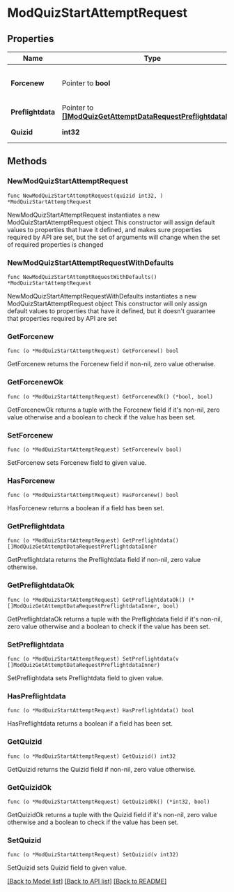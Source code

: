 # ModQuizStartAttemptRequest

## Properties

Name | Type | Description | Notes
------------ | ------------- | ------------- | -------------
**Forcenew** | Pointer to **bool** | Whether to force a new attempt or not. | [optional] [default to false]
**Preflightdata** | Pointer to [**[]ModQuizGetAttemptDataRequestPreflightdataInner**](ModQuizGetAttemptDataRequestPreflightdataInner.md) |  | [optional] 
**Quizid** | **int32** | quiz instance id | 

## Methods

### NewModQuizStartAttemptRequest

`func NewModQuizStartAttemptRequest(quizid int32, ) *ModQuizStartAttemptRequest`

NewModQuizStartAttemptRequest instantiates a new ModQuizStartAttemptRequest object
This constructor will assign default values to properties that have it defined,
and makes sure properties required by API are set, but the set of arguments
will change when the set of required properties is changed

### NewModQuizStartAttemptRequestWithDefaults

`func NewModQuizStartAttemptRequestWithDefaults() *ModQuizStartAttemptRequest`

NewModQuizStartAttemptRequestWithDefaults instantiates a new ModQuizStartAttemptRequest object
This constructor will only assign default values to properties that have it defined,
but it doesn't guarantee that properties required by API are set

### GetForcenew

`func (o *ModQuizStartAttemptRequest) GetForcenew() bool`

GetForcenew returns the Forcenew field if non-nil, zero value otherwise.

### GetForcenewOk

`func (o *ModQuizStartAttemptRequest) GetForcenewOk() (*bool, bool)`

GetForcenewOk returns a tuple with the Forcenew field if it's non-nil, zero value otherwise
and a boolean to check if the value has been set.

### SetForcenew

`func (o *ModQuizStartAttemptRequest) SetForcenew(v bool)`

SetForcenew sets Forcenew field to given value.

### HasForcenew

`func (o *ModQuizStartAttemptRequest) HasForcenew() bool`

HasForcenew returns a boolean if a field has been set.

### GetPreflightdata

`func (o *ModQuizStartAttemptRequest) GetPreflightdata() []ModQuizGetAttemptDataRequestPreflightdataInner`

GetPreflightdata returns the Preflightdata field if non-nil, zero value otherwise.

### GetPreflightdataOk

`func (o *ModQuizStartAttemptRequest) GetPreflightdataOk() (*[]ModQuizGetAttemptDataRequestPreflightdataInner, bool)`

GetPreflightdataOk returns a tuple with the Preflightdata field if it's non-nil, zero value otherwise
and a boolean to check if the value has been set.

### SetPreflightdata

`func (o *ModQuizStartAttemptRequest) SetPreflightdata(v []ModQuizGetAttemptDataRequestPreflightdataInner)`

SetPreflightdata sets Preflightdata field to given value.

### HasPreflightdata

`func (o *ModQuizStartAttemptRequest) HasPreflightdata() bool`

HasPreflightdata returns a boolean if a field has been set.

### GetQuizid

`func (o *ModQuizStartAttemptRequest) GetQuizid() int32`

GetQuizid returns the Quizid field if non-nil, zero value otherwise.

### GetQuizidOk

`func (o *ModQuizStartAttemptRequest) GetQuizidOk() (*int32, bool)`

GetQuizidOk returns a tuple with the Quizid field if it's non-nil, zero value otherwise
and a boolean to check if the value has been set.

### SetQuizid

`func (o *ModQuizStartAttemptRequest) SetQuizid(v int32)`

SetQuizid sets Quizid field to given value.



[[Back to Model list]](../README.md#documentation-for-models) [[Back to API list]](../README.md#documentation-for-api-endpoints) [[Back to README]](../README.md)



